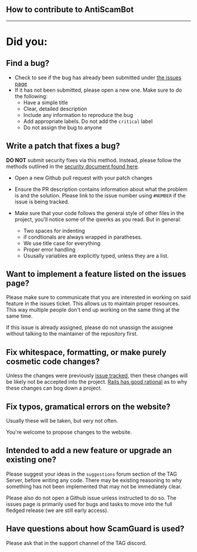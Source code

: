 ## How to contribute to AntiScamBot
---

# Did you:

## Find a bug?

* Check to see if the bug has already been submitted under [the issues page](https://github.com/SocksTheWolf/AntiScamBot/issues)
* If it has not been submitted, please open a new one. Make sure to do the following:
    * Have a simple title
    * Clear, detailed description
    * Include any information to reproduce the bug
    * Add appropriate labels. Do not add the `critical` label
    * Do not assign the bug to anyone

## Write a patch that fixes a bug?

**DO NOT** submit security fixes via this method. Instead, please follow the methods outlined in the [security document found here](/SECURITY.md).

* Open a new Github pull request with your patch changes

* Ensure the PR description contains information about what the problem is and the solution. Please link to the issue number using `#NUMBER` if the issue is being tracked.

* Make sure that your code follows the general style of other files in the project, you'll notice some of the qwerks as you read. But in general:
    * Two spaces for indenting
    * if condtionals are always wrapped in paratheses.
    * We use title case for everything
    * Proper error handling
    * Ususally variables are explicitly typed, unless they are a list.

## Want to implement a feature listed on the issues page?

Please make sure to communicate that you are interested in working on said feature in the issues ticket. This allows us to maintain proper resources. This way multiple people don't end up working on the same thing at the same time.

If this issue is already assigned, please do not unassign the assignee without talking to the maintainer of the repository first.

## Fix whitespace, formatting, or make purely cosmetic code changes?

Unless the changes were previously [issue tracked](https://github.com/SocksTheWolf/AntiScamBot/issues), then these changes will be likely not be accepted into the project. [Rails has good rational](https://github.com/rails/rails/pull/13771#issuecomment-32746700) as to why these changes can bog down a project.

## Fix typos, gramatical errors on the website?

Usually these will be taken, but very not often. 

You're welcome to propose changes to the website.

## Intended to add a new feature or upgrade an existing one?

Please suggest your ideas in the `suggestions` forum section of the TAG Server, before writing any code. There may be existing reasoning to why something has not been implemented that may not be immediately clear.

Please also do not open a Github issue unless instructed to do so. The issues page is primarily used for bugs and tasks to move into the full fledged release (we are still early access).

## Have questions about how ScamGuard is used?

Please ask that in the support channel of the TAG discord.